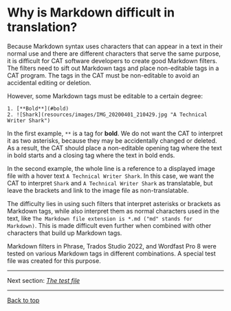 # Why is Markdown difficult in translation? <!-- Tytuł inny niż w spisie treści -->

Because Markdown syntax uses characters that can appear in a text in their normal use and there are different characters that serve the same purpose, it is difficult for CAT software developers to create good Markdown filters. The filters need to sift out Markdown tags and place non-editable tags in a CAT program. The tags in the CAT must be non-editable to avoid an accidental editing or deletion.

However, some Markdown tags must be editable to a certain degree:
```
1. [**Bold**](#bold)
2. ![Shark](resources/images/IMG_20200401_210429.jpg "A Technical Writer Shark")
```
In the first example, `**` is a tag for **bold**. We do not <!-- don't? W którymś z pozostałych plików był skrót --> want the CAT to interpret it as two asterisks, because they may be accidentally changed or deleted. As a result, the CAT should place a non-editable opening tag where the text in bold starts and a closing tag where the text in bold ends.

In the second example, the whole line is a reference to a displayed image file with a hover text `A Technical Writer Shark`. In this case, we want the CAT to interpret `Shark` and `A Technical Writer Shark` as translatable, but leave the brackets and link to the image file as non-translatable.

The difficulty lies in using such filters that interpret asterisks or brackets as Markdown tags, while also interpret them as normal characters used in the text, like `The Markdown file extension is *.md ("md" stands for Markdown)`. This is made difficult even further when combined with other characters that build up Markdown tags.

Markdown filters in Phrase, Trados Studio 2022, and Wordfast Pro 8 were tested on various Markdown tags in different combinations. A special test file was created for this purpose.

---

Next section: [*The test file*](ref-test-file.md)

---

[Back to top](#why-is-markdown-difficult-in-translation&#63;)



